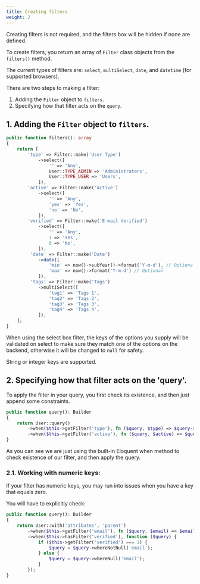 ```yaml
---
title: Creating filters
weight: 2
---
```


Creating filters is not required, and the filters box will be hidden if none are defined.

To create filters, you return an array of `Filter` class objects from the `filters()` method.

The current types of filters are: `select`, `multiSelect`, `date`, and `datetime` (for supported browsers).

There are two steps to making a filter:

1. Adding the `Filter` object to `filters`.
2. Specifying how that filter acts on the `query`.

## 1. Adding the `Filter` object to `filters`.

```php
public function filters(): array
{
    return [
        'type' => Filter::make('User Type')
            ->select([
                '' => 'Any',
                User::TYPE_ADMIN => 'Administrators',
                User::TYPE_USER => 'Users',
            ]),
        'active' => Filter::make('Active')
            ->select([
                '' => 'Any',
                'yes' => 'Yes',
                'no' => 'No',
            ]),
        'verified' => Filter::make('E-mail Verified')
            ->select([
                '' => 'Any',
                1 => 'Yes',
                0 => 'No',
            ]),
         'date' => Filter::make('Date')
            ->date([
                'min' => now()->subYear()->format('Y-m-d'), // Optional
                'max' => now()->format('Y-m-d') // Optional
            ]),
         'tags' => Filter::make('Tags')
            ->multiSelect([
                'tag1' => 'Tags 1',
                'tag2' => 'Tags 2',
                'tag3' => 'Tags 3',
                'tag4' => 'Tags 4',
            ]),
    ];
}
```

When using the select box filter, the keys of the options you supply will be validated on select to make sure they match one of the options on the backend, otherwise it will be changed to `null` for safety.

String or integer keys are supported.

## 2. Specifying how that filter acts on the 'query'.

To apply the filter in your query, you first check its existence, and then just append some constraints.

```php
public function query(): Builder
{
    return User::query()
        ->when($this->getFilter('type'), fn ($query, $type) => $query->where('type', $type))
        ->when($this->getFilter('active'), fn ($query, $active) => $query->where('active', $active === 'yes'));
}
```

As you can see we are just using the built-in Eloquent when method to check existence of our filter, and then apply the query.

### 2.1. Working with numeric keys:

If your filter has numeric keys, you may run into issues when you have a key that equals zero.

You will have to explicitly check:

```php
public function query(): Builder
{
    return User::with('attributes', 'parent')
        ->when($this->getFilter('email'), fn ($query, $email) => $email === 'yes' ? $query->whereNotNull('email') : $query->whereNull('email'))
        ->when($this->hasFilter('verified'), function ($query) {
            if ($this->getFilter('verified') === 1) {
                $query = $query->whereNotNull('email');
            } else {
                $query = $query->whereNull('email');
            }
        });
}
```
